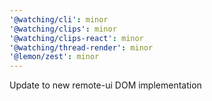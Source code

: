 ```yaml
---
'@watching/cli': minor
'@watching/clips': minor
'@watching/clips-react': minor
'@watching/thread-render': minor
'@lemon/zest': minor
---
```


Update to new remote-ui DOM implementation
